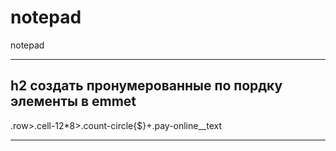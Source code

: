 # notepad
notepad

***
h2 создать пронумерованные по пордку элементы в emmet
-----------------------------------
.row>.cell-12*8>.count-circle{$}+.pay-online__text 
***

